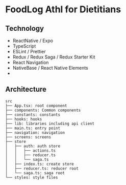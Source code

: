 # FoodLog Athl for Dietitians

## Technology

* ReactNative / Expo
* TypeScript
* ESLint / Prettier
* Redux / Redux Saga / Redux Starter Kit
* React Navigation
* NativeBase / React Native Elements
* 

## Architecture

```
src
├── App.tsx: root component
├── components: Common components
├── constants: constants
├── hooks: hooks
├── lib: libraries including api client
├── main.ts: entry point
├── navigation: navigation
├── screens: screens
├── store
│   ├── auth: auth store
│   │   ├── actions.ts
│   │   ├── reducer.ts
│   │   └── saga.ts
│   ├── index.ts: create store
│   ├── reducer.ts: reducer root
│   └── saga.ts: saga root
└── styles: style files
```
